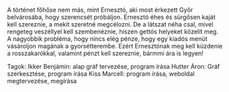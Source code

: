 A történet főhőse nem más, mint Ernesztó, aki most érkezett Győr belvárosába, hogy szerencsét próbáljon. Ernesztó éhes és sürgősen kaját kell szereznie, a mekit szeretné megcélozni.
De a látszat néha csal, mivel rengeteg veszéllyel kell szembenéznie, hiszen gettós helyeket közelít meg. A nagyobbik probléma, hogy nincs elég pénze, hogy egy kiadós menüt vásároljon magának a gyorsétterembe. Ezért Ernesztónak meg kell küzdenie a rosszakarókkal, valamint pénzt kell szereznie, bármmi ára is legyen!

Tagok:
Ikker Benjámin: alap gráf tervezése, program írása
Hutter Áron: Gráf szerkesztése, program írása
Kiss Marcell: program írása, weboldal megtervezése, megírása